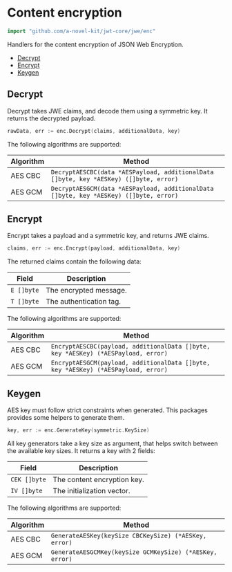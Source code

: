 # Content encryption

```go
import "github.com/a-novel-kit/jwt-core/jwe/enc"
```

Handlers for the content encryption of JSON Web Encryption.

- [Decrypt](#decrypt)
- [Encrypt](#encrypt)
- [Keygen](#keygen)

## Decrypt

Decrypt takes JWE claims, and decode them using a symmetric key. It returns the decrypted payload.

```go
rawData, err := enc.Decrypt(claims, additionalData, key)
```

The following algorithms are supported:

| Algorithm | Method                                                                                |
|-----------|---------------------------------------------------------------------------------------|
| AES CBC   | `DecryptAESCBC(data *AESPayload, additionalData []byte, key *AESKey) ([]byte, error)` |
| AES GCM   | `DecryptAESGCM(data *AESPayload, additionalData []byte, key *AESKey) ([]byte, error)` |

## Encrypt

Encrypt takes a payload and a symmetric key, and returns JWE claims.

```go
claims, err := enc.Encrypt(payload, additionalData, key)
```

The returned claims contain the following data:

| Field      | Description             |
|------------|-------------------------|
| `E []byte` | The encrypted message.  |
| `T []byte` | The authentication tag. |

The following algorithms are supported:

| Algorithm | Method                                                                            |
|-----------|-----------------------------------------------------------------------------------|
| AES CBC   | `EncryptAESCBC(payload, additionalData []byte, key *AESKey) (*AESPayload, error)` |
| AES GCM   | `EncryptAESGCM(payload, additionalData []byte, key *AESKey) (*AESPayload, error)` |


## Keygen

AES key must follow strict constraints when generated. This packages provides some helpers to generate
them.

```go
key, err := enc.GenerateKey(symmetric.KeySize)
```

All key generators take a key size as argument, that helps switch between the available key sizes.
It returns a key with 2 fields:

| Field        | Description                 |
|--------------|-----------------------------|
| `CEK []byte` | The content encryption key. |
| `IV []byte`  | The initialization vector.  |

The following algorithms are supported:

| Algorithm | Method                                                   |
|-----------|----------------------------------------------------------|
| AES CBC   | `GenerateAESKey(keySize CBCKeySize) (*AESKey, error)`    |
| AES GCM   | `GenerateAESGCMKey(keySize GCMKeySize) (*AESKey, error)` |
